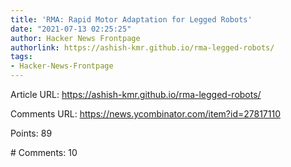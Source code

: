 ```yaml
---
title: 'RMA: Rapid Motor Adaptation for Legged Robots'
date: "2021-07-13 02:25:25"
author: Hacker News Frontpage
authorlink: https://ashish-kmr.github.io/rma-legged-robots/
tags:
- Hacker-News-Frontpage
---
```


<p>Article URL: <a href="https://ashish-kmr.github.io/rma-legged-robots/">https://ashish-kmr.github.io/rma-legged-robots/</a></p>
<p>Comments URL: <a href="https://news.ycombinator.com/item?id=27817110">https://news.ycombinator.com/item?id=27817110</a></p>
<p>Points: 89</p>
<p># Comments: 10</p>
